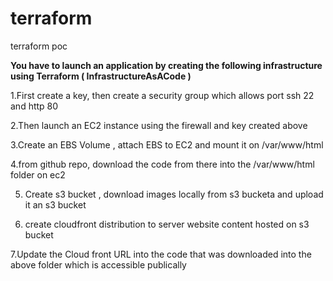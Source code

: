 # terraform
terraform poc

**You have to launch an application by creating the following infrastructure using Terraform ( InfrastructureAsACode )**

  1.First create a key, then create a security group which allows port ssh 22 and http 80
  
  2.Then launch an EC2 instance using the firewall and key created above
  
  3.Create an EBS Volume , attach EBS to EC2 and mount it on /var/www/html
  
  4.from github repo, download the code from there into the /var/www/html folder on ec2
  
  5. Create s3 bucket , download images locally from s3 bucketa and upload it an s3 bucket

  6. create cloudfront distribution to server website content hosted on s3 bucket

  7.Update the Cloud front URL into the code that was downloaded into the above folder which is accessible publically
